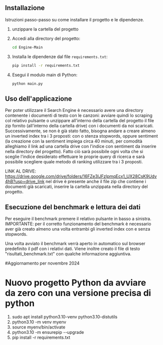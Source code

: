 
## Installazione

Istruzioni passo-passo su come installare il progetto e le dipendenze.

1. unzippare la cartella del progetto

2. Accedi alla directory del progetto:

    ```bash
    cd Engine-Main
    ```

3. Installa le dipendenze dal file `requirements.txt`:

    ```bash
    pip install -r requirements.txt
    ```
4. Esegui il modulo main di Python:
	
	```bash
    python main.py
    ```

## Uso dell'applicazione

Per poter utilizzare il Search Engine è necessario avere una directory contenente i documenti di testo con le canzoni: avviare quindi lo scraping col relativo pulsante
o unzippare all'interno della cartella del progetto il file zip fornito (all'interno della cartella drive) con i documenti da noi scaricati.
Successivamente, se non è già stato fatto, bisogna andare a creare almeno un inverted index tra i 3 proposti: con o stenza stopwords, oppure sentiment (la creazione con la sentiment impiega circa 40 minuti, per comodità alleghiamo il link ad una cartella drive con l'indice con sentiment da inserire nella directory del progetto).
Fatto ciò sarà possibile ogni volta che si sceglie l'indice desiderato effettuare le proprie query di ricerca e sarà possibile scegliere quale metodo di ranking utilizzare tra i 3 proposti.

LINK AL DRIVE: https://drive.google.com/drive/folders/16FZe3lJFzlpmqEcx1_UX28CsK9Udv4hB?usp=drive_link
nel drive è presente anche il file zip che contiene i documenti già scaricati, inserire la cartella unzippata nella directory del progetto.

## Esecuzione del benchmark e lettura dei dati

Per eseguire il benchmark premere il relativo pulsante in basso a sinistra.
IMPORTANTE: per il corretto funzionamento del benchmark è necessario aver già creato almeno una volta entrambi gli inverted index con e senza stopwords.

Una volta avviato il benchmark verrà aperto in automatico sul browser predefinito il pdf con i relativi dati. Viene inoltre creato il file di testo "risultati_benchmark.txt" con qualche informazione aggiuntiva.


#Aggiornamento per novembre 2024
# Nuovo progetto Python da avviare da zero con una versione precisa di python
1. sudo apt install python3.10-venv python3.10-distutils
2. python3.10 -m venv myenv
3. source myenv/bin/activate
4. python3.10 -m ensurepip --upgrade
5. pip install -r requirements.txt

